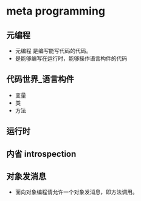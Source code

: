# meta programming

## 元编程
- 元编程 是编写能写代码的代码。
- 是能够编写在运行时，能够操作语言构件的代码

## 代码世界_语言构件
- 变量
- 类
- 方法

## 运行时

## 内省 introspection

## 对象发消息
- 面向对象编程请允许一个对象发消息，即方法调用。
